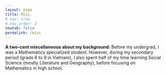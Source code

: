 ```yaml
---
layout: page
title: Misc.
# nav: true
# nav_order: 3
newtab: false
permalink: /misc
---
```


**A two-cent miscellaneous about my background:** Before my undergrad, I was a Mathematics specialized student. However, during my secondary period (grade 6 to 9 in Vietnam), I also spent half of my time learning Social Science (mostly Literature and Geography), before focusing on Mathematics in high school.

<div align="center" style="transform: scale(0.9); transform-origin: top center;">
  <script type="text/javascript" id="clustrmaps" src="//clustrmaps.com/map_v2.js?d=d6uRUBCk1WnZoZmOy0g4RyPNManqNTP3GXfRveHzvL8&cl=ffffff&w=a"></script>
</div>

